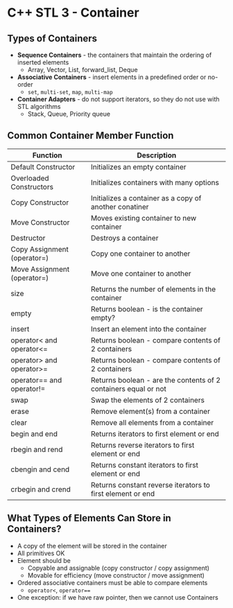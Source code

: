 # C++ STL 3 - Container

## Types of Containers

+ **Sequence Containers** - the containers that maintain the ordering of inserted elements
  + Array, Vector, List, forward_list, Deque
+ **Associative Containers** - insert elements in a predefined order or no-order
  + `set`, `multi-set`, `map`, `multi-map`
+ **Container Adapters** - do not support iterators, so they do not use with STL algorithms
  + Stack, Queue, Priority queue

## Common Container Member Function

| Function                    | Description                                                  |
| --------------------------- | ------------------------------------------------------------ |
| Default Constructor         | Initializes an empty container                               |
| Overloaded Constructors     | Initializes containers with many options                     |
| Copy Constructor            | Initializes a container as a copy of another conatiner       |
| Move Constructor            | Moves existing container to new container                    |
| Destructor                  | Destroys a container                                         |
| Copy Assignment (operator=) | Copy one container to another                                |
| Move Assignment (operator=) | Move one container to another                                |
| size                        | Returns the number of elements in the container              |
| empty                       | Returns boolean - is the container empty?                    |
| insert                      | Insert an element into the container                         |
| operator< and operator<=    | Returns boolean - compare contents of 2 containers           |
| operator> and operator>=    | Returns boolean - compare contents of 2 containers           |
| operator== and operator!=   | Returns boolean - are the contents of 2 containers equal or not |
| swap                        | Swap the elements of 2 containers                            |
| erase                       | Remove element(s) from a container                           |
| clear                       | Remove all elements from a container                         |
| begin and end               | Returns iterators to first element or end                    |
| rbegin and rend             | Returns reverse iterators to first element or end            |
| cbengin and cend            | Returns constant iterators to first element or end           |
| crbegin and crend           | Returns constant reverse iterators to first element or end   |

## What Types of Elements Can Store in Containers?

+ A copy of the element will be stored in the container
+ All primitives OK
+ Element should be 
  + Copyable and assignable (copy constructor / copy assignment)
  + Movable for efficiency (move constructor / move assignment)
+ Ordered associative containers must be able to compare elements
  + `operator<`, `operator==`
+ One exception: if we have raw pointer, then we cannot use Containers